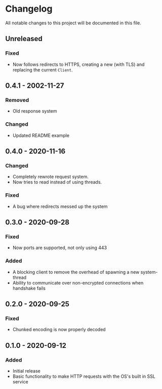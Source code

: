 # Changelog
All notable changes to this project will be documented in this file.

## Unreleased
### Fixed
- Now follows redirects to HTTPS, creating a new (with TLS) and replacing the current `Client`.

## 0.4.1 - 2002-11-27
### Removed
- Old response system

### Changed
- Updated README example

## 0.4.0 - 2020-11-16
### Changed
- Completely rewrote request system.
- Now tries to read instead of using threads.

### Fixed
- A bug where redirects messed up the system

## 0.3.0 - 2020-09-28
### Fixed
- Now ports are supported, not only using 443

### Added
- A blocking client to remove the overhead of spawning a new system-thread
- Ability to communicate over non-encrypted connections when handshake fails

## 0.2.0 - 2020-09-25
### Fixed
- Chunked encoding is now properly decoded

## 0.1.0 - 2020-09-12
### Added
- Initial release
- Basic functionality to make HTTP requests with the OS's built in SSL service
